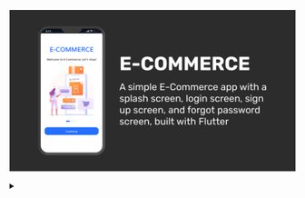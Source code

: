 ![](flyer.png)
<details><summary></summary>Credits to <a href="https://github.com/abuanwar072/E-commerce-Complete-Flutter-UI/tree/cb439a3e6712a6149e532aa077ab2aa48a613933">this cool repo</a> for everything</details>